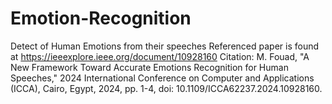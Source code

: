 # Emotion-Recognition
Detect of Human Emotions from their speeches
Referenced paper is found at https://ieeexplore.ieee.org/document/10928160
Citation: M. Fouad, "A New Framework Toward Accurate Emotions Recognition for Human Speeches," 2024 International Conference on Computer and Applications (ICCA), Cairo, Egypt, 2024, pp. 1-4, doi: 10.1109/ICCA62237.2024.10928160.
